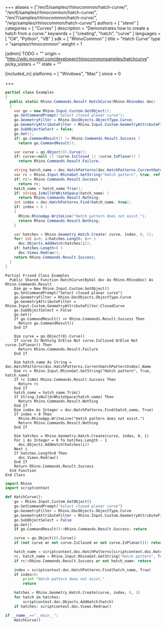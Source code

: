 +++
aliases = ["/en/5/samples/rhinocommon/hatch-curve/", "/en/6/samples/rhinocommon/hatch-curve/", "/en/7/samples/rhinocommon/hatch-curve/", "/wip/samples/rhinocommon/hatch-curve/"]
authors = [ "steve" ]
categories = [ "Curves" ]
description = "Demonstrates how to create a hatch from a curve."
keywords = [ "creating", "hatch", "curve" ]
languages = [ "C#", "Python", "VB" ]
sdk = [ "RhinoCommon" ]
title = "Hatch Curve"
type = "samples/rhinocommon"
weight = 1

[admin]
TODO = ""
origin = "http://wiki.mcneel.com/developer/rhinocommonsamples/hatchcurve"
picky_sisters = ""
state = ""

[included_in]
platforms = [ "Windows", "Mac" ]
since = 0

+++

<div class="codetab-content" id="cs">

```cs
partial class Examples
{
  public static Rhino.Commands.Result HatchCurve(Rhino.RhinoDoc doc)
  {
    var go = new Rhino.Input.Custom.GetObject();
    go.SetCommandPrompt("Select closed planar curve");
    go.GeometryFilter = Rhino.DocObjects.ObjectType.Curve;
    go.GeometryAttributeFilter = Rhino.Input.Custom.GeometryAttributeFilter.ClosedCurve;
    go.SubObjectSelect = false;
    go.Get();
    if( go.CommandResult() != Rhino.Commands.Result.Success )
      return go.CommandResult();

    var curve = go.Object(0).Curve();
    if( curve==null || !curve.IsClosed || !curve.IsPlanar() )
      return Rhino.Commands.Result.Failure;

    string hatch_name = doc.HatchPatterns[doc.HatchPatterns.CurrentHatchPatternIndex].Name;
    var rc = Rhino.Input.RhinoGet.GetString("Hatch pattern", true, ref hatch_name);
    if( rc!= Rhino.Commands.Result.Success )
      return rc;
    hatch_name = hatch_name.Trim();
    if( string.IsNullOrWhiteSpace(hatch_name) )
      return Rhino.Commands.Result.Nothing;
    int index = doc.HatchPatterns.Find(hatch_name, true);
    if( index < 0 )
    {
      Rhino.RhinoApp.WriteLine("Hatch pattern does not exist.");
      return Rhino.Commands.Result.Nothing;
    }

    var hatches = Rhino.Geometry.Hatch.Create( curve, index, 0, 1);
    for( int i=0; i<hatches.Length; i++ )
      doc.Objects.AddHatch(hatches[i]);
    if( hatches.Length>0 )
      doc.Views.Redraw();
    return Rhino.Commands.Result.Success;
  }
}
```

</div>


<div class="codetab-content" id="vb">

```vbnet
Partial Friend Class Examples
  Public Shared Function HatchCurve(ByVal doc As Rhino.RhinoDoc) As Rhino.Commands.Result
	Dim go = New Rhino.Input.Custom.GetObject()
	go.SetCommandPrompt("Select closed planar curve")
	go.GeometryFilter = Rhino.DocObjects.ObjectType.Curve
	go.GeometryAttributeFilter = Rhino.Input.Custom.GeometryAttributeFilter.ClosedCurve
	go.SubObjectSelect = False
	go.Get()
	If go.CommandResult() <> Rhino.Commands.Result.Success Then
	  Return go.CommandResult()
	End If

	Dim curve = go.Object(0).Curve()
	If curve Is Nothing OrElse Not curve.IsClosed OrElse Not curve.IsPlanar() Then
	  Return Rhino.Commands.Result.Failure
	End If

	Dim hatch_name As String = doc.HatchPatterns(doc.HatchPatterns.CurrentHatchPatternIndex).Name
	Dim rc = Rhino.Input.RhinoGet.GetString("Hatch pattern", True, hatch_name)
	If rc IsNot Rhino.Commands.Result.Success Then
	  Return rc
	End If
	hatch_name = hatch_name.Trim()
	If String.IsNullOrWhiteSpace(hatch_name) Then
	  Return Rhino.Commands.Result.Nothing
	End If
	Dim index As Integer = doc.HatchPatterns.Find(hatch_name, True)
	If index < 0 Then
	  Rhino.RhinoApp.WriteLine("Hatch pattern does not exist.")
	  Return Rhino.Commands.Result.Nothing
	End If

	Dim hatches = Rhino.Geometry.Hatch.Create(curve, index, 0, 1)
	For i As Integer = 0 To hatches.Length - 1
	  doc.Objects.AddHatch(hatches(i))
	Next i
	If hatches.Length>0 Then
	  doc.Views.Redraw()
	End If
	Return Rhino.Commands.Result.Success
  End Function
End Class
```

</div>


<div class="codetab-content" id="py">

```python
import Rhino
import scriptcontext

def HatchCurve():
    go = Rhino.Input.Custom.GetObject()
    go.SetCommandPrompt("Select closed planar curve")
    go.GeometryFilter = Rhino.DocObjects.ObjectType.Curve
    go.GeometryAttributeFilter = Rhino.Input.Custom.GeometryAttributeFilter.ClosedCurve
    go.SubObjectSelect = False
    go.Get()
    if go.CommandResult()!=Rhino.Commands.Result.Success: return

    curve = go.Object(0).Curve()
    if (not curve or not curve.IsClosed or not curve.IsPlanar()): return

    hatch_name = scriptcontext.doc.HatchPatterns[scriptcontext.doc.HatchPatterns.CurrentHatchPatternIndex].Name
    rc, hatch_name = Rhino.Input.RhinoGet.GetString("Hatch pattern", True, hatch_name)
    if rc!=Rhino.Commands.Result.Success or not hatch_name: return

    index = scriptcontext.doc.HatchPatterns.Find(hatch_name, True)
    if index<0:
        print "Hatch pattern does not exist."
        return

    hatches = Rhino.Geometry.Hatch.Create(curve, index, 0, 1)
    for hatch in hatches:
        scriptcontext.doc.Objects.AddHatch(hatch)
    if hatches: scriptcontext.doc.Views.Redraw()

if __name__=="__main__":
    HatchCurve()
```

</div>
